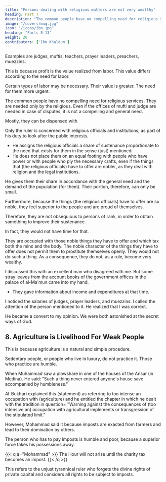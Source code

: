 ```yaml
---
title: "Persons dealing with religious matters are not very wealthy"
heading: Part 7
description: "The common people have no compelling need for religious services. They are needed only by the religious."
image: "/covers/muq.jpg"
icon: "/icons/ibn.jpg"
heading: "Parts 8-13"
weight: 20
contributors: ['Ibn Khaldun']
---
```




Examples are judges, muftis, teachers, prayer leaders, preachers, muezzins.

This is because profit is the value realized from labor. This value differs according to the need for labor. 

Certain types of labor may be necessary. Their value is greater. The need for them more urgent.

The common people have no compelling need for religious services. They are needed only by the religious. Even if the offices of mufti and judge are needed in case of disputes, it is not a compelling and general need.

Mostly, they can be dispensed with. 

Only the ruler is concerned with religious officials and institutions, as part of his duty to look after the public interests. 
- He assigns the religious officials a share of sustenance proportionate to the need that exists for them in the sense (just) mentioned. 
- He does not place them on an equal footing with people who have power or with people who ply the necessary crafts, even if the things that (the religious officials) have to offer are nobler, as they deal with religion and the legal institutions. 

He gives them their share in accordance with the general need and the demand of the population (for them). Their portion,
therefore, can only be small. 

Furthermore, because the things (the religious officials) have to offer are so noble, they feel superior to the people and are proud of themselves.

Therefore, they are not obsequious to persons of rank, in order to obtain something to improve their sustenance. 

In fact, they would not have time for that.

They are occupied with those noble things they have to offer and which tax both the mind and the body. The noble character of the things they have to offer does not permit them to prostitute themselves openly. They would not do such a thing. As a consequence, they do not, as a rule, become very wealthy.

I discussed this with an excellent man who disagreed with me. But some stray leaves from the account books of the government offices in the palace of al-Ma'mun came into my hand. 
- They gave information about income and expenditures at that time. 

I noticed the salaries of judges, prayer leaders, and muezzins. I called the attention of the person mentioned to it. He realized that I was correct. 

He became a convert to my opinion. We were both astonished at the secret ways of God<!--  with regard to His creation and His wise (planning) concerning His worlds. -->.


## 8. Agriculture is Livelihood For Weak People

This is because agriculture is a natural and simple procedure.

Sedentary people, or people who live in luxury, do not practice it. Those who practice are humble. 

When Muhammad saw a plowshare in one of the houses of the Ansar (in Medina). He said: "Such a thing never entered anyone's house save accompanied by humbleness."

Al-Bukhari explained this (statement) as referring to too intense an occupation with (agriculture) and he entitled the chapter in which he dealt with the tradition in question= "Warning against the consequences of (too intensive an) occupation with agricultural implements or transgression of the stipulated limit." 

However, Mohammad said it because imposts are exacted from farmers and lead to their domination by others. 

The person who has to pay imposts is humble and poor, because a superior force takes his possessions away.

{{< q a="Mohammad" >}}
The Hour will not arise until the charity tax becomes an impost.
{{< /q >}}

This refers to the unjust tyrannical ruler who forgets the divine rights of private capital and considers all rights to be subject to imposts. 

